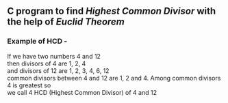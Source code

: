 ## C program to find *Highest Common Divisor* with the help of *Euclid Theorem* 

### Example of HCD -
If we have two numbers 4 and 12  <br>
then divisors of 4 are 1, 2, 4   <br>
and divisors of 12 are 1, 2, 3, 4, 6, 12 <br>
common divisors between 4 and 12 are 1, 2 and 4. Among common divisors 4 is greatest so <br>
we call 4 HCD (Highest Common Divisor) of 4 and 12
